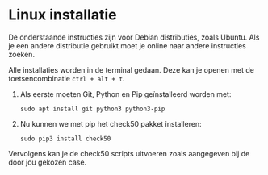 # Linux installatie
De onderstaande instructies zijn voor Debian distributies, zoals Ubuntu.
Als je een andere distributie gebruikt moet je online naar andere instructies zoeken.

Alle installaties worden in de terminal gedaan.
Deze kan je openen met de toetsencombinatie `ctrl + alt + t`.

1. Als eerste moeten Git, Python en Pip geïnstalleerd worden met:  
    ```
    sudo apt install git python3 python3-pip
    ```
2. Nu kunnen we met pip het check50 pakket installeren:  
    ```
    sudo pip3 install check50
    ```

Vervolgens kan je de check50 scripts uitvoeren zoals aangegeven bij de door jou gekozen case.
